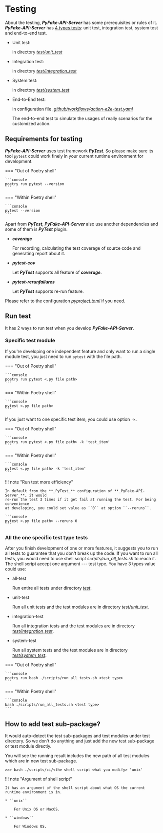 # Testing

About the testing, **_PyFake-API-Server_** has some prerequisites or rules of it. **_PyFake-API-Server_** has [4 types tests]:
unit test, integration test, system test and end-to-end test.

* Unit test:

  in directory [_test/unit_test_]

* Integration test:

  in directory [_test/integration_test_]

* System test:

  in directory [_test/system_test_]

* End-to-End test:

  in configuration file [_.github/workflows/action-e2e-test.yaml_]

  The end-to-end test to simulate the usages of really scenarios for the customized action.


[4 types tests]: https://github.com/Chisanan232/PyFake-API-Server/tree/master/test
[_test/unit_test_]: https://github.com/Chisanan232/PyFake-API-Server/tree/master/test/unit_test
[_test/integration_test_]: https://github.com/Chisanan232/PyFake-API-Server/tree/master/test/integration_test
[_test/system_test_]: https://github.com/Chisanan232/PyFake-API-Server/tree/master/test/system_test
[_.github/workflows/action-e2e-test.yaml_]: https://github.com/Chisanan232/PyFake-API-Server/blob/master/.github/workflows/action-e2e-test.yaml


## Requirements for testing

**_PyFake-API-Server_** uses test framework [**_PyTest_**]. So please make sure its tool ``pytest`` could work finely in your current
runtime environment for development.

[**_PyTest_**]: https://docs.pytest.org/

=== "Out of Poetry shell"
    
    ```console
    poetry run pytest --version
    ```

=== "Within Poetry shell"
    
    ```console
    pytest --version
    ```

Apart from **_PyTest_**, **_PyFake-API-Server_** also use another dependencies and some of them is **_PyTest_** plugin.

* **_coverage_**

    For recording, calculating the test coverage of source code and generating report about it.

* **_pytest-cov_**

    Let **_PyTest_** supports all feature of **_coverage_**.

* **_pytest-rerunfailures_**

    Let **_PyTest_** supports re-run feature.

Please refer to the configuration [_pyproject.toml_] if you need.

[_pyproject.toml_]: https://github.com/Chisanan232/PyFake-API-Server/blob/master/pyproject.toml


## Run test

It has 2 ways to run test when you develop **_PyFake-API-Server_**.

### Specific test module

If you're developing one independent feature and only want to run a single module test, you just need to run ``pytest`` with the
file path.

=== "Out of Poetry shell"
    
    ```console
    poetry run pytest <.py file path>
    ```

=== "Within Poetry shell"
    
    ```console
    pytest <.py file path>
    ```

If you just want to one specific test item, you could use option ``-k``.

=== "Out of Poetry shell"
    
    ```console
    poetry run pytest <.py file path> -k 'test_item'
    ```

=== "Within Poetry shell"
    
    ```console
    pytest <.py file path> -k 'test_item'
    ```

!!! note "Run test more efficiency"

    In default from the **_PyTest_** configuration of **_PyFake-API-Server_**, it would
    re-run the test 3 times if it get fail at running the test. For being convenience
    at developing, you could set value as ``0`` at option ``--reruns``.

    ```console
    pytest <.py file path> --reruns 0
    ```


### All the one specific test type tests

After you finish development of one or more features, it suggests you to run all tests to guarantee that you don't break up
the code. If you want to run all tests, you would need to use shell script _scripts/run_all_tests.sh_ to reach it. The shell
script accept one argument --- test type. You have 3 types value could use:

* all-test

    Run entire all tests under directory [_test_].

* unit-test

    Run all unit tests and the test modules are in directory [_test/unit_test_].

* integration-test

    Run all integration tests and the test modules are in directory [_test/integration_test_].

* system-test

    Run all system tests and the test modules are in directory [_test/system_test_].

[_test_]: https://github.com/Chisanan232/PyFake-API-Server/tree/master/test

=== "Out of Poetry shell"
    
    ```console
    poetry run bash ./scripts/run_all_tests.sh <test type>
    ```

=== "Within Poetry shell"
    
    ```console
    bash ./scripts/run_all_tests.sh <test type>
    ```


## How to add test sub-package?

It would auto-detect the test sub-packages and test modules under test directory. So we don't do anything and just add 
the new test sub-package or test module directly.

You will see the running result includes the new path of all test modules which are in new test sub-package.

```console
>>> bash ./scripts/ci/<the shell script what you modify> 'unix'
```

!!! note "Argument of shell script"

    It has an argument of the shell script about what OS the current runtime environment is in.

    * ``unix``

        For Unix OS or MacOS.

    * ``windows``

        For Windows OS.
